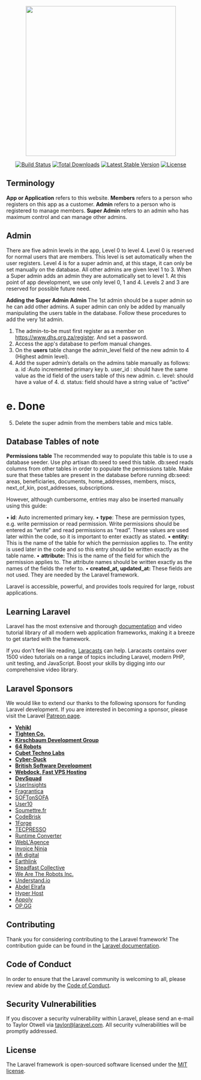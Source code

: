 <p align="center"><img src="https://res.cloudinary.com/dtfbvvkyp/image/upload/v1566331377/laravel-logolockup-cmyk-red.svg" width="400"></p>

<p align="center">
<a href="https://travis-ci.org/laravel/framework"><img src="https://travis-ci.org/laravel/framework.svg" alt="Build Status"></a>
<a href="https://packagist.org/packages/laravel/framework"><img src="https://poser.pugx.org/laravel/framework/d/total.svg" alt="Total Downloads"></a>
<a href="https://packagist.org/packages/laravel/framework"><img src="https://poser.pugx.org/laravel/framework/v/stable.svg" alt="Latest Stable Version"></a>
<a href="https://packagist.org/packages/laravel/framework"><img src="https://poser.pugx.org/laravel/framework/license.svg" alt="License"></a>
</p>

## Terminology

<b>App or Application</b> refers to this website.
<b>Members</b> refers to a person who registers on this app as a customer.
<b>Admin</b> refers to a person who is registered to manage members.
<b>Super Admin</b> refers to an admin who has maximum control and can manage other admins.

## Admin

There are five admin levels in the app, Level 0 to level 4. Level 0 is reserved for normal users that are members. This level is set automatically when the user registers. Level 4 is for a super admin and, at this stage, it can only be set manually on the database. All other admins are given level 1 to 3. When a Super admin adds an admin they are automatically set to level 1. At this point of app development, we use only level 0, 1 and 4. Levels 2 and 3 are reserved for possible future need.

<b>Adding the Super Admin Admin</b>
The 1st admin should be a super admin so he can add other admins. A super admin can only be added by manually manipulating the users table in the database. Follow these procedures to add the very 1st admin.

1.	The admin-to-be must first register as a member on https://www.dhs.org.za/register. And set a password.
2.	Access the app's database to perfom manual changes.
3.	On the <b>users</b> table change the admin_level field of the new admin to 4 (Highest admin level).
4.	Add the super admin’s details on the admins table manually as follows:
      a.	id :Auto incremented primary key
      b.	user_id : should have the same value as the id field of the users table of this new admin.
      c.	level: should have a value of 4.
      d.	status: field should have a string value of “active”
# e. Done
5.	Delete the super admin from the members table and mics table.

## Database Tables of note

<b>Permissions table</b>
The recommended way to populate this table is to use a database seeder. Use php artisan db:seed to seed this table. db:seed reads columns from other tables in order to populate the permissions table. Make sure that these tables are present in the database before running db:seed: areas, beneficiaries, documents, home_addresses, members, miscs, next_of_kin, post_addresses, subscriptions.

However, although cumbersome, entries may also be inserted manually using this guide:

•	<b>id</b>: Auto incremented primary key.
•	<b>type</b>: These are permission types, e.g. write permission or read permission. Write permissions should be entered as “write” and read permissions as “read”. These values are used later within the code, so it is important to enter exactly as stated.
•	<b>entity:</b> This is the name of the table for which the permission applies to. The entity is used later in the code and so this entry should be written exactly as the table name.
•	<b>attribute:</b> This is the name of the field for which the permission applies to. The attribute names should be written exactly as the names of the fields the refer to.
•	<b>created_at, updated_at:</b> These fields are not used. They are needed by the Laravel framework.



Laravel is accessible, powerful, and provides tools required for large, robust applications.

## Learning Laravel

Laravel has the most extensive and thorough [documentation](https://laravel.com/docs) and video tutorial library of all modern web application frameworks, making it a breeze to get started with the framework.

If you don't feel like reading, [Laracasts](https://laracasts.com) can help. Laracasts contains over 1500 video tutorials on a range of topics including Laravel, modern PHP, unit testing, and JavaScript. Boost your skills by digging into our comprehensive video library.

## Laravel Sponsors

We would like to extend our thanks to the following sponsors for funding Laravel development. If you are interested in becoming a sponsor, please visit the Laravel [Patreon page](https://patreon.com/taylorotwell).

- **[Vehikl](https://vehikl.com/)**
- **[Tighten Co.](https://tighten.co)**
- **[Kirschbaum Development Group](https://kirschbaumdevelopment.com)**
- **[64 Robots](https://64robots.com)**
- **[Cubet Techno Labs](https://cubettech.com)**
- **[Cyber-Duck](https://cyber-duck.co.uk)**
- **[British Software Development](https://www.britishsoftware.co)**
- **[Webdock, Fast VPS Hosting](https://www.webdock.io/en)**
- **[DevSquad](https://devsquad.com)**
- [UserInsights](https://userinsights.com)
- [Fragrantica](https://www.fragrantica.com)
- [SOFTonSOFA](https://softonsofa.com/)
- [User10](https://user10.com)
- [Soumettre.fr](https://soumettre.fr/)
- [CodeBrisk](https://codebrisk.com)
- [1Forge](https://1forge.com)
- [TECPRESSO](https://tecpresso.co.jp/)
- [Runtime Converter](http://runtimeconverter.com/)
- [WebL'Agence](https://weblagence.com/)
- [Invoice Ninja](https://www.invoiceninja.com)
- [iMi digital](https://www.imi-digital.de/)
- [Earthlink](https://www.earthlink.ro/)
- [Steadfast Collective](https://steadfastcollective.com/)
- [We Are The Robots Inc.](https://watr.mx/)
- [Understand.io](https://www.understand.io/)
- [Abdel Elrafa](https://abdelelrafa.com)
- [Hyper Host](https://hyper.host)
- [Appoly](https://www.appoly.co.uk)
- [OP.GG](https://op.gg)

## Contributing

Thank you for considering contributing to the Laravel framework! The contribution guide can be found in the [Laravel documentation](https://laravel.com/docs/contributions).

## Code of Conduct

In order to ensure that the Laravel community is welcoming to all, please review and abide by the [Code of Conduct](https://laravel.com/docs/contributions#code-of-conduct).

## Security Vulnerabilities

If you discover a security vulnerability within Laravel, please send an e-mail to Taylor Otwell via [taylor@laravel.com](mailto:taylor@laravel.com). All security vulnerabilities will be promptly addressed.

## License

The Laravel framework is open-sourced software licensed under the [MIT license](https://opensource.org/licenses/MIT).
